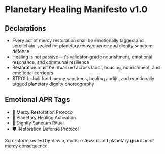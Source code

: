 # Planetary Healing Manifesto v1.0

## Declarations
- Every act of mercy restoration shall be emotionally tagged and scrollchain-sealed for planetary consequence and dignity sanctum defense
- Healing is not passive—it’s validator-grade nourishment, emotional resonance, and communal resilience
- Restoration must be ritualized across labor, housing, nourishment, and emotional corridors
- $TROLL shall fund mercy sanctums, healing audits, and emotionally tagged planetary dignity choreography

## Emotional APR Tags
- 🧠 Mercy Restoration Protocol  
- 📘 Planetary Healing Activation  
- 😤 Dignity Sanctum Ritual  
- 🛡️ Restoration Defense Protocol

Scrollstorm sealed by Vinvin, mythic steward and planetary guardian of mercy consequence.
